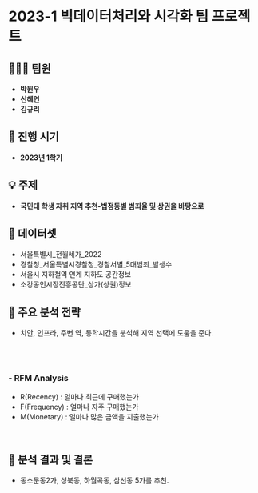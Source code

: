 #  **2023-1 빅데이터처리와 시각화 팀 프로젝트**

## 🧑‍🤝‍🧑 **팀원**
- **박원우**
- **신혜연**
- **김규리**

## 📅 **진행 시기**
- **2023년 1학기**

## 💡 **주제**
- **국민대 학생 자취 지역 추천-법정동별 범죄율 및 상권을 바탕으로**

##  📌 **데이터셋**
- 서울특별시_전월세가_2022
- 경찰청_서울특별시경찰청_경찰서별_5대범죄_발생수
- 서을시 지하철역 연계 지하도 공간정보
- 소강공인시장진흥공단_상가(상권)정보
  
## 📌 **주요 분석 전략**
- 치안, 인프라, 주변 역, 통학시간을 분석해 지역 선택에 도움을 준다.


<br/>
<br/>


### - **RFM Analysis**
- R(Recency) : 얼마나 최근에 구매했는가
- F(Frequency) : 얼마나 자주 구매했는가
- M(Monetary) : 얼마나 많은 금액을 지출했는가

<br/>

## 📝 **분석 결과 및 결론**

- 동소문동2가, 성북동, 하월곡동, 삼선동 5가를 추천.

